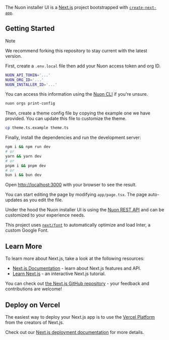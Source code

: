 The Nuon installer UI is a [Next.js](https://nextjs.org/) project bootstrapped with [`create-next-app`](https://github.com/vercel/next.js/tree/canary/packages/create-next-app).

## Getting Started

> [!NOTE]  
> We recommend forking this repository to stay current with the latest version.

First, create a `.env.local` file then add your Nuon access token and org ID.

``` bash
NUON_API_TOKEN='...'
NUON_ORG_ID='...'
NUON_INSTALLER_ID='...'
```

You can access this information using the [Nuon CLI](https://docs.nuon.co/cli) if you're unsure.

``` bash
nuon orgs print-config
```

Then, create a theme config file by copying the example one we have provided. You can update this file to customize the theme.

```bash
cp theme.ts.example theme.ts
```

Finally, install the dependencies and run the development server:

```bash
npm i && npm run dev
# or
yarn && yarn dev
# or
pnpm i && pnpm dev
# or
bun i && bun dev
```

Open [http://localhost:3000](http://localhost:3000) with your browser to see the result.

You can start editing the page by modifying `app/page.tsx`. The page auto-updates as you edit the file.

Under the hood the Nuon installer UI is using the [Nuon REST API](https://docs.nuon.co/api-ref/getting-started) and can be customized to your experience needs.

This project uses [`next/font`](https://nextjs.org/docs/basic-features/font-optimization) to automatically optimize and load Inter, a custom Google Font.

## Learn More

To learn more about Next.js, take a look at the following resources:

- [Next.js Documentation](https://nextjs.org/docs) - learn about Next.js features and API.
- [Learn Next.js](https://nextjs.org/learn) - an interactive Next.js tutorial.

You can check out [the Next.js GitHub repository](https://github.com/vercel/next.js/) - your feedback and contributions are welcome!

## Deploy on Vercel

The easiest way to deploy your Next.js app is to use the [Vercel Platform](https://vercel.com/new?utm_medium=default-template&filter=next.js&utm_source=create-next-app&utm_campaign=create-next-app-readme) from the creators of Next.js.

Check out our [Next.js deployment documentation](https://nextjs.org/docs/deployment) for more details.
